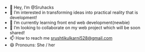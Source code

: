 - 👋 Hey, I’m @Sruhacks
- 👀 I’m interested in transforming ideas into practical reality that is development!
- 🌱 I’m currently learning front end web development(newbie)
- 💞️ I’m looking to collaborate on my web project which will be soon shared!
- 📫 How to reach me srushtikulkarni528@gmail.com
- 😄 Pronouns: She / her


<!---
Sruhacks/Sruhacks is a ✨ special ✨ repository because its `README.md` (this file) appears on your GitHub profile.
You can click the Preview link to take a look at your changes.
--->
